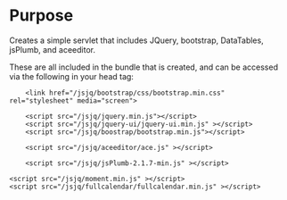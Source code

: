 # Purpose

Creates a simple servlet that includes JQuery, bootstrap, DataTables, jsPlumb, and aceeditor.

These are all included in the bundle that is created, and can be accessed via the following in your head tag:


        <link href="/jsjq/bootstrap/css/bootstrap.min.css" rel="stylesheet" media="screen">

        <script src="/jsjq/jquery.min.js"></script> 
        <script src="/jsjq/jquery-ui/jquery-ui.min.js" ></script> 
        <script src="/jsjq/boostrap/bootstrap.min.js"></script>         

        <script src="/jsjq/aceeditor/ace.js" ></script>

        <script src="/jsjq/jsPlumb-2.1.7-min.js" ></script>

	<script src="/jsjq/moment.min.js" ></script>        
	<script src="/jsjq/fullcalendar/fullcalendar.min.js" ></script>        

